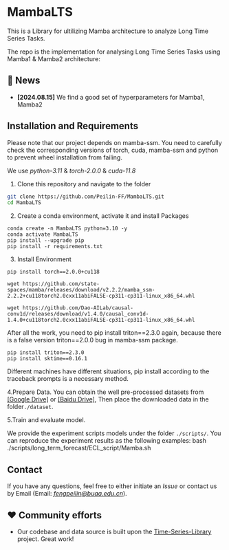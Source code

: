 # MambaLTS
This is a Library for ultilizing Mamba architecture to analyze Long Time Series Tasks.

The repo is the implementation for analysing Long Time Series Tasks using Mamba1 \& Mamba2 architecture:
## &#x1F389; News
* **[2024.08.15]**  We find a good set of hyperparameters for Mamba1, Mamba2 
## Installation and Requirements
Please note that our project depends on mamba-ssm. You need to carefully check the corresponding versions of torch, cuda, mamba-ssm and python to prevent wheel installation from failing.

We use *python-3.11* \& *torch-2.0.0* \& *cuda-11.8*  
1. Clone this repository and navigate to the folder
```bash
git clone https://github.com/Peilin-FF/MambaLTS.git
cd MambaLTS
```

2. Create a conda environment, activate it and install Packages
```Shell
conda create -n MambaLTS python=3.10 -y
conda activate MambaLTS
pip install --upgrade pip 
pip install -r requirements.txt
```

3. Install Environment
```Shell
pip install torch==2.0.0+cu118
```
```Shell
wget https://github.com/state-spaces/mamba/releases/download/v2.2.2/mamba_ssm-2.2.2+cu118torch2.0cxx11abiFALSE-cp311-cp311-linux_x86_64.whl
```
```Shell
wget https://github.com/Dao-AILab/causal-conv1d/releases/download/v1.4.0/causal_conv1d-1.4.0+cu118torch2.0cxx11abiFALSE-cp311-cp311-linux_x86_64.whl
```
After all the work, you need to pip install triton==2.3.0 again, because there is a false version triton==2.0.0 bug in mamba-ssm package.
```Shell
pip install triton==2.3.0
pip install sktime==0.16.1
```
Different machines have different situations, pip install according to the traceback prompts is a necessary method.

4.Prepare Data. 
You can obtain the well pre-processed datasets from [[Google Drive]](https://drive.google.com/drive/folders/13Cg1KYOlzM5C7K8gK8NfC-F3EYxkM3D2?usp=sharing) or [[Baidu Drive]](https://pan.baidu.com/s/1r3KhGd0Q9PJIUZdfEYoymg?pwd=i9iy), Then place the downloaded data in the folder`./dataset`.

5.Train and evaluate model. 

We provide the experiment scripts models under the folder `./scripts/`. You can reproduce the experiment results as the following examples:
bash ./scripts/long_term_forecast/ECL_script/Mamba.sh

## Contact
If you have any questions, feel free to either initiate an *Issue* or contact us by Email (Email: *fengpeilin@buaa.edu.cn*).

## ❤️ Community efforts
* Our codebase and data source is built upon the [Time-Series-Library](https://github.com/thuml/Time-Series-Library) project. Great work!
